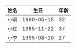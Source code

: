 | 姓名   | 生日         | 年龄 |
|--------|--------------|------|
| 小明   | 1990-05-15   | 32   |
| 小红   | 1985-11-22   | 37   |
| 小李   | 1995-08-10   | 27   |
